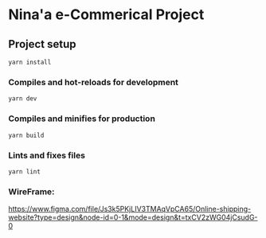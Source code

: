 # Nina'a e-Commerical Project

## Project setup
```
yarn install
```

### Compiles and hot-reloads for development
```
yarn dev
```

### Compiles and minifies for production
```
yarn build
```

### Lints and fixes files
```
yarn lint
```
### WireFrame:
https://www.figma.com/file/Js3k5PKjLIV3TMAqVpCA65/Online-shipping-website?type=design&node-id=0-1&mode=design&t=txCV2zWG04jCsudG-0